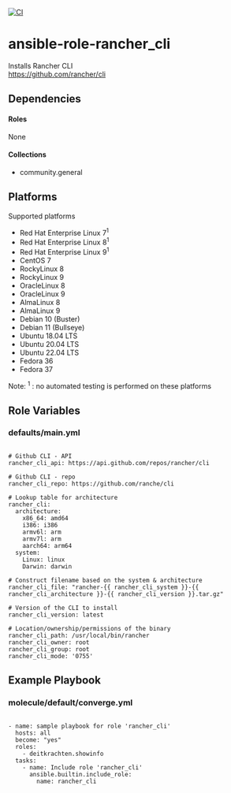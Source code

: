 [![CI](https://github.com/de-it-krachten/ansible-role-rancher_cli/workflows/CI/badge.svg?event=push)](https://github.com/de-it-krachten/ansible-role-rancher_cli/actions?query=workflow%3ACI)


# ansible-role-rancher_cli

Installs Rancher CLI<br>
https://github.com/rancher/cli<br>



## Dependencies

#### Roles
None

#### Collections
- community.general

## Platforms

Supported platforms

- Red Hat Enterprise Linux 7<sup>1</sup>
- Red Hat Enterprise Linux 8<sup>1</sup>
- Red Hat Enterprise Linux 9<sup>1</sup>
- CentOS 7
- RockyLinux 8
- RockyLinux 9
- OracleLinux 8
- OracleLinux 9
- AlmaLinux 8
- AlmaLinux 9
- Debian 10 (Buster)
- Debian 11 (Bullseye)
- Ubuntu 18.04 LTS
- Ubuntu 20.04 LTS
- Ubuntu 22.04 LTS
- Fedora 36
- Fedora 37

Note:
<sup>1</sup> : no automated testing is performed on these platforms

## Role Variables
### defaults/main.yml
<pre><code>
# Github CLI - API
rancher_cli_api: https://api.github.com/repos/rancher/cli

# Github CLI - repo
rancher_cli_repo: https://github.com/ranche/cli

# Lookup table for architecture
rancher_cli:
  architecture:
    x86_64: amd64
    i386: i386
    armv6l: arm
    armv7l: arm
    aarch64: arm64
  system:
    Linux: linux
    Darwin: darwin

# Construct filename based on the system & architecture
rancher_cli_file: "rancher-{{ rancher_cli_system }}-{{ rancher_cli_architecture }}-{{ rancher_cli_version }}.tar.gz"

# Version of the CLI to install
rancher_cli_version: latest

# Location/ownership/permissions of the binary
rancher_cli_path: /usr/local/bin/rancher
rancher_cli_owner: root
rancher_cli_group: root
rancher_cli_mode: '0755'
</pre></code>




## Example Playbook
### molecule/default/converge.yml
<pre><code>
- name: sample playbook for role 'rancher_cli'
  hosts: all
  become: "yes"
  roles:
    - deitkrachten.showinfo
  tasks:
    - name: Include role 'rancher_cli'
      ansible.builtin.include_role:
        name: rancher_cli
</pre></code>
